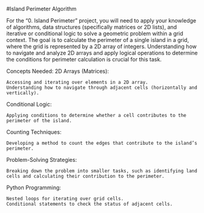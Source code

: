 #Island Perimeter Algorithm

For the “0. Island Perimeter” project, you will need to apply your knowledge of algorithms, data structures (specifically matrices or 2D lists), and iterative or conditional logic to solve a geometric problem within a grid context. The goal is to calculate the perimeter of a single island in a grid, where the grid is represented by a 2D array of integers. Understanding how to navigate and analyze 2D arrays and apply logical operations to determine the conditions for perimeter calculation is crucial for this task.

Concepts Needed:
2D Arrays (Matrices):

    Accessing and iterating over elements in a 2D array.
    Understanding how to navigate through adjacent cells (horizontally and vertically).

Conditional Logic:

    Applying conditions to determine whether a cell contributes to the perimeter of the island.

Counting Techniques:

    Developing a method to count the edges that contribute to the island’s perimeter.

Problem-Solving Strategies:

    Breaking down the problem into smaller tasks, such as identifying land cells and calculating their contribution to the perimeter.

Python Programming:

    Nested loops for iterating over grid cells.
    Conditional statements to check the status of adjacent cells.
